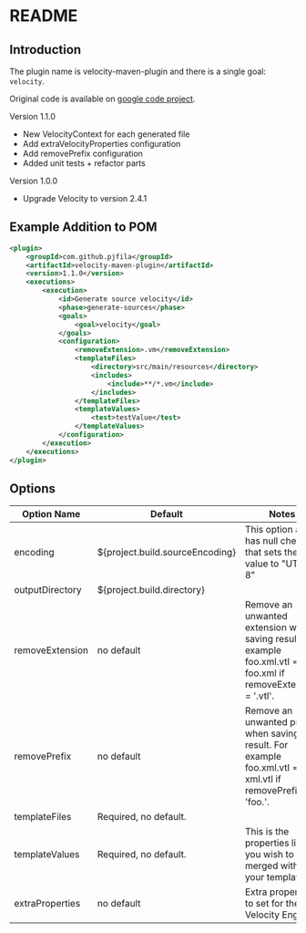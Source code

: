 # README

## Introduction

The plugin name is velocity-maven-plugin and there is a single goal: `velocity`.

Original code is available on [google code project](https://code.google.com/p/velocity-maven-plugin/).

Version 1.1.0
* New VelocityContext for each generated file
* Add extraVelocityProperties configuration
* Add removePrefix configuration
* Added unit tests + refactor parts

Version 1.0.0
* Upgrade Velocity to version 2.4.1

## Example Addition to POM

```xml
<plugin>
	<groupId>com.github.pjfila</groupId>
	<artifactId>velocity-maven-plugin</artifactId>
	<version>1.1.0</version>
	<executions>
		<execution>
			<id>Generate source velocity</id>
			<phase>generate-sources</phase>
			<goals>
				<goal>velocity</goal>
			</goals>
			<configuration>
				<removeExtension>.vm</removeExtension>
				<templateFiles>
					<directory>src/main/resources</directory>
					<includes>
						<include>**/*.vm</include>
					</includes>
				</templateFiles>
				<templateValues>
					<test>testValue</test>
				</templateValues>
			</configuration>
		</execution>
	</executions>
</plugin>
```

## Options

| Option Name     | Default                         | Notes                                                                                                             |
|-----------------|---------------------------------|-------------------------------------------------------------------------------------------------------------------|
| encoding        | ${project.build.sourceEncoding} | This option also has null check that sets the value to "UTF-8"                                                    |
| outputDirectory | ${project.build.directory}      |                                                                                                                   |
| removeExtension | no default                      | Remove an unwanted extension when saving result. For example foo.xml.vtl ==> foo.xml if removeExtension = '.vtl'. |
| removePrefix    | no default                      | Remove an unwanted prefix when saving result. For example foo.xml.vtl ==> xml.vtl if removePrefix = 'foo.'.       |
| templateFiles   | Required, no default.           |                                                                                                                   |
| templateValues  | Required, no default.           | This is the properties list you wish to have merged with your templates                                           |
| extraProperties | no default                      | Extra properties to set for the Velocity Engine                                                                   |
